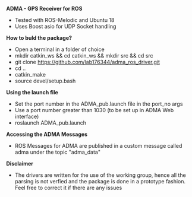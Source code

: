 
**ADMA - GPS Receiver for ROS**

- Tested with ROS-Melodic and Ubuntu 18
- Uses Boost asio for UDP Socket handling

**How to buld the package?**

- Open a terminal in a folder of choice
- mkdir catkin_ws && cd catkin_ws && mkdir src && cd src
- git clone https://github.com/lab176344/adma_ros_driver.git
- cd .. 
- catkin_make
- source devel/setup.bash

**Using the launch file**

 - Set the port number in the ADMA_pub.launch file in the port_no args
 - Use a port number greater than 1030 (to be set up in ADMA Web interface)
 - roslaunch ADMA_pub.launch

**Accessing the ADMA Messages**

 - ROS Messages for ADMA are published in a custom message called adma under the topic "adma_data"
 
**Disclaimer**
 
 - The drivers are written for the use of the working group, hence all the parsing is not verfied and the package is done in a prototype fashion. Feel free to correct it if there are any issues
